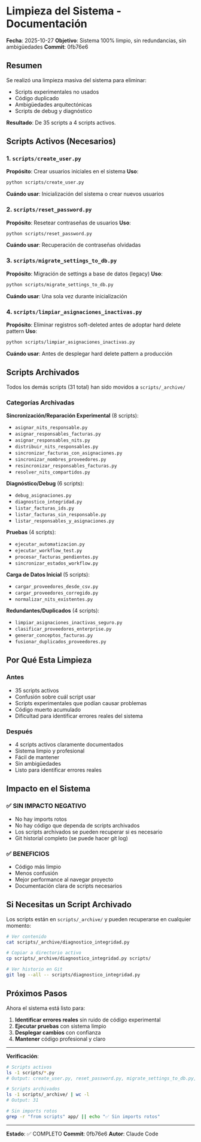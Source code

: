 # Limpieza del Sistema - Documentación

**Fecha**: 2025-10-27
**Objetivo**: Sistema 100% limpio, sin redundancias, sin ambigüedades
**Commit**: 0fb76e6

## Resumen

Se realizó una limpieza masiva del sistema para eliminar:
- Scripts experimentales no usados
- Código duplicado
- Ambigüedades arquitectónicas
- Scripts de debug y diagnóstico

**Resultado**: De 35 scripts a 4 scripts activos.

## Scripts Activos (Necesarios)

### 1. `scripts/create_user.py`
**Propósito**: Crear usuarios iniciales en el sistema
**Uso**:
```bash
python scripts/create_user.py
```
**Cuándo usar**: Inicialización del sistema o crear nuevos usuarios

### 2. `scripts/reset_password.py`
**Propósito**: Resetear contraseñas de usuarios
**Uso**:
```bash
python scripts/reset_password.py
```
**Cuándo usar**: Recuperación de contraseñas olvidadas

### 3. `scripts/migrate_settings_to_db.py`
**Propósito**: Migración de settings a base de datos (legacy)
**Uso**:
```bash
python scripts/migrate_settings_to_db.py
```
**Cuándo usar**: Una sola vez durante inicialización

### 4. `scripts/limpiar_asignaciones_inactivas.py`
**Propósito**: Eliminar registros soft-deleted antes de adoptar hard delete pattern
**Uso**:
```bash
python scripts/limpiar_asignaciones_inactivas.py
```
**Cuándo usar**: Antes de desplegar hard delete pattern a producción

## Scripts Archivados

Todos los demás scripts (31 total) han sido movidos a `scripts/_archive/`

### Categorías Archivadas

**Sincronización/Reparación Experimental** (8 scripts):
- `asignar_nits_responsable.py`
- `asignar_responsables_facturas.py`
- `asignar_responsables_nits.py`
- `distribuir_nits_responsables.py`
- `sincronizar_facturas_con_asignaciones.py`
- `sincronizar_nombres_proveedores.py`
- `resincronizar_responsables_facturas.py`
- `resolver_nits_compartidos.py`

**Diagnóstico/Debug** (6 scripts):
- `debug_asignaciones.py`
- `diagnostico_integridad.py`
- `listar_facturas_ids.py`
- `listar_facturas_sin_responsable.py`
- `listar_responsables_y_asignaciones.py`

**Pruebas** (4 scripts):
- `ejecutar_automatizacion.py`
- `ejecutar_workflow_test.py`
- `procesar_facturas_pendientes.py`
- `sincronizar_estados_workflow.py`

**Carga de Datos Inicial** (5 scripts):
- `cargar_proveedores_desde_csv.py`
- `cargar_proveedores_corregido.py`
- `normalizar_nits_existentes.py`

**Redundantes/Duplicados** (4 scripts):
- `limpiar_asignaciones_inactivas_seguro.py`
- `clasificar_proveedores_enterprise.py`
- `generar_conceptos_facturas.py`
- `fusionar_duplicados_proveedores.py`

## Por Qué Esta Limpieza

### Antes
- 35 scripts activos
- Confusión sobre cuál script usar
- Scripts experimentales que podían causar problemas
- Código muerto acumulado
- Dificultad para identificar errores reales del sistema

### Después
- 4 scripts activos claramente documentados
- Sistema limpio y profesional
- Fácil de mantener
- Sin ambigüedades
- Listo para identificar errores reales

## Impacto en el Sistema

### ✅ SIN IMPACTO NEGATIVO
- No hay imports rotos
- No hay código que dependa de scripts archivados
- Los scripts archivados se pueden recuperar si es necesario
- Git historial completo (se puede hacer git log)

### ✅ BENEFICIOS
- Código más limpio
- Menos confusión
- Mejor performance al navegar proyecto
- Documentación clara de scripts necesarios

## Si Necesitas un Script Archivado

Los scripts están en `scripts/_archive/` y pueden recuperarse en cualquier momento:

```bash
# Ver contenido
cat scripts/_archive/diagnostico_integridad.py

# Copiar a directorio activo
cp scripts/_archive/diagnostico_integridad.py scripts/

# Ver historio en Git
git log --all -- scripts/diagnostico_integridad.py
```

## Próximos Pasos

Ahora el sistema está listo para:

1. **Identificar errores reales** sin ruido de código experimental
2. **Ejecutar pruebas** con sistema limpio
3. **Desplegar cambios** con confianza
4. **Mantener** código profesional y claro

---

**Verificación**:
```bash
# Scripts activos
ls -1 scripts/*.py
# Output: create_user.py, reset_password.py, migrate_settings_to_db.py, limpiar_asignaciones_inactivas.py

# Scripts archivados
ls -1 scripts/_archive/ | wc -l
# Output: 31

# Sin imports rotos
grep -r "from scripts" app/ || echo "✅ Sin imports rotos"
```

---

**Estado**: ✅ COMPLETO
**Commit**: 0fb76e6
**Autor**: Claude Code
